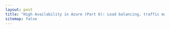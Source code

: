 ```yaml
---
layout: post
title: "High Availability in Azure (Part 6): Load balancing, traffic management"
sitemap: false
---
```


